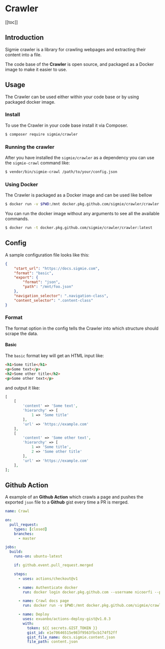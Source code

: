 # Crawler
[[toc]]
## Introduction

Sigmie crawler is a library for crawling webpages and extracting their content into a file. 

The code base of the **Crawler** is open source, and packaged as a Docker image to make it easier to use.

## Usage

The Crawler can be used either within your code base or by using
packaged docker image.

### Install 

To use the Crawler in your code base install it  via Composer.

``` bash
$ composer require sigmie/crawler
```

### Running the crawler
After you have installed the `sigmie/crawler` as a dependency you can use
the `sigmie-crawl` command like:
```bash
$ vendor/bin/sigmie-crawl /path/to/your/config.json
```

### Using Docker

The Crawler is packaged as a Docker image and can be used like bellow

```bash
$ docker run -v $PWD:/mnt docker.pkg.github.com/sigmie/crawler/crawler:latest sigmie:crawler:crawl /mnt/crawl.json
```

You can run the docker image without any arguments to see all the available commands.
```bash
$ docker run -t docker.pkg.github.com/sigmie/crawler/crawler:latest
```

## Config

A sample configuration file looks like this:

```json
{
    "start_url": "https://docs.sigmie.com",
    "format": "basic",
    "export": {
        "format": "json",
        "path": "/mnt/foo.json"
    },
    "navigation_selector": ".navigation-class",
    "content_selector": ".content-class"
}
```

### Format
The format option in the config tells the Crawler into which structure should scrape the data.
#### Basic
The `basic` format key will get an HTML input like:
```html
<h1>Some title</h1>
<p>Some text</p>
<h2>Some other title</h2>
<p>Some other text</p>
```
and output it like:
```php
[
    [
        'content' => 'Some text',
        'hierarchy' => [
            1 => 'Some title'
        ],
        'url' => 'https://example.com'
    ],
    [
        'content' => 'Some other text',
        'hierarchy' => [
            1 => 'Some title',
            2 => 'Some other title'
        ],
        'url' => 'https://example.com'
    ],
];
```


## Github Action
A example of an **Github Action** which crawls a page and pushes the exported `json` file to a
**Github** gist every time a PR is merged.
```yaml
name: Crawl

on:
  pull_request:
    types: [closed]
    branches:
      - master

jobs:
  build:
    runs-on: ubuntu-latest

    if: github.event.pull_request.merged

    steps:
      - uses: actions/checkout@v1

      - name: Authenticate docker
        run: docker login docker.pkg.github.com --username nicoorfi --password ${{ secrets.GITHUB_TOKEN }}

      - name: Crawl docs page 
        run: docker run -v $PWD:/mnt docker.pkg.github.com/sigmie/crawler/crawler:latest sigmie:crawler:crawl /mnt/crawl.json

      - name: Deploy
        uses: exuanbo/actions-deploy-gist@v1.0.3
        with:
          token: ${{ secrets.GIST_TOKEN }}
          gist_id: e1e70646515e983f9563fbcb174f52ff
          gist_file_name: docs.sigmie.content.json
          file_path: content.json
```